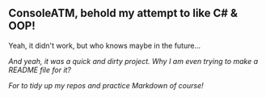 ## ConsoleATM, behold my attempt to like C# & OOP!

Yeah, it didn't work, but who knows maybe in the future...

*And yeah, it was a quick and dirty project. Why I am even trying to make a README file for it?*

*For to tidy up my repos and practice Markdown of course!*
